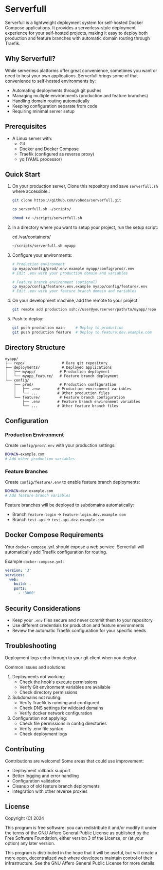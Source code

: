 # Serverfull

Serverfull is a lightweight deployment system for self-hosted Docker Compose applications. It provides a serverless-style deployment experience for your self-hosted projects, making it easy to deploy both production and feature branches with automatic domain routing through Traefik.

## Why Serverfull?

While serverless platforms offer great convenience, sometimes you want or need to host your own applications. Serverfull brings some of that convenience to self-hosted environments by:

- Automating deployments through git pushes
- Managing multiple environments (production and feature branches)
- Handling domain routing automatically
- Keeping configuration separate from code
- Requiring minimal server setup

## Prerequisites

- A Linux server with:
  - Git
  - Docker and Docker Compose
  - Traefik (configured as reverse proxy)
  - yq (YAML processor)

## Quick Start

1. On your production server, Clone this repository and save `serverfull.sh` where accessible.:
   ```bash
   git clone https://github.com/voboda/serverfull.git

   cp serverfull.sh ~/scripts/

   chmod +x ~/scripts/serverfull.sh

   
   ```

2. In a directory where you want to setup your project, run the setup script:
 
   cd /var/containers/
   ```bash
   ~/scripts/serverfull.sh myapp
   ```

3. Configure your environments:
   ```bash
   # Production environment
   cp myapp/config/prod/.env.example myapp/config/prod/.env
   # Edit .env with your production domain and variables

   # Feature branch environment (optional)
   cp myapp/config/feature/.env.example myapp/config/feature/.env
   # Edit .env with your feature branch domain and variables
   ```

4. On your development machine, add the remote to your project:
   ```bash
   git remote add production ssh://user@yourserver/path/to/myapp/repo
   ```

5. Push to deploy:
   ```bash
   git push production main     # Deploy to production
   git push production feature  # Deploy to feature.dev.example.com
   ```

## Directory Structure

```
myapp/
├── repo/                 # Bare git repository
├── deployments/          # Deployed applications
│   ├── myapp/           # Production deployment
│   └── myapp_feature/   # Feature branch deployment
└── config/
    ├── prod/            # Production configuration
    │   ├── .env        # Production environment variables
    │   └── ...         # Other production files
    └── feature/         # Feature branch configuration
        ├── .env        # Feature branch environment variables
        └── ...         # Other feature branch files
```

## Configuration

### Production Environment

Create `config/prod/.env` with your production settings:
```bash
DOMAIN=example.com
# Add other production variables
```

### Feature Branches

Create `config/feature/.env` to enable feature branch deployments:
```bash
DOMAIN=dev.example.com
# Add feature branch variables
```

Feature branches will be deployed to subdomains automatically:
- Branch `feature-login` -> `feature-login.dev.example.com`
- Branch `test-api` -> `test-api.dev.example.com`

## Docker Compose Requirements

Your `docker-compose.yml` should expose a web service. Serverfull will automatically add Traefik configuration for routing.

Example `docker-compose.yml`:
```yaml
version: '3'
services:
  web:
    build: .
    ports:
      - "3000"
```

## Security Considerations

- Keep your `.env` files secure and never commit them to your repository
- Use different credentials for production and feature environments
- Review the automatic Traefik configuration for your specific needs

## Troubleshooting

Deployment logs echo through to your git client when you deploy.

Common issues and solutions:

1. Deployments not working:
   - Check the hook's execute permissions
   - Verify Git environment variables are available
   - Check directory permissions
2. Subdomains not routing:
   - Verify Traefik is running and configured
   - Check DNS settings for wildcard domains
   - Verify docker network configuration
3. Configuration not applying:
    - Check file permissions in config directories
    - Verify .env file syntax
    - Check deployment logs

## Contributing

Contributions are welcome! Some areas that could use improvement:

- Deployment rollback support
- Better logging and error handling
- Configuration validation
- Cleanup of old feature branch deployments
- Integration with other reverse proxies

## License

Copyright (C) 2024

This program is free software: you can redistribute it and/or modify it under the terms of the GNU Affero General Public License as published by the Free Software Foundation, either version 3 of the License, or (at your option) any later version.

This program is distributed in the hope that it will be useful, but will create a more open, decentralized web where developers maintain control of their infrastructure. See the GNU Affero General Public License for more details.

